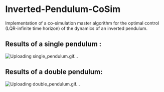 # Inverted-Pendulum-CoSim
Implementation of a co-simulation master algorithm for the optimal control (LQR-infinite time horizon) of the dynamics of an inverted pendulum.

## Results of a single pendulum : 
![Uploading single_pendulum.gif…]()

## Results of a double pendulum:
![Uploading double_pendulum.gif…]()

